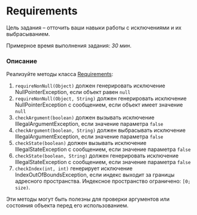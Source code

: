 # Requirements

Цель задания – отточить ваши навыки работы с исключениями и их выбрасыванием. 

Примерное время выполнения задания: _30 мин_. 

### Описание 
Реализуйте методы класса [Requirements](src/main/java/com/epam/training/student_Samvel_Danielyan/requirements/Requirements.java): 
1. `requireNonNull(Object)` должен генерировать исключение NullPointerException, если объект равен `null`
1. `requireNonNull(Object, String)` должен генерировать исключение NullPointerException с сообщением, если объект имеет значение `null`
1. `checkArgument(boolean)` должен вызывать исключение IllegalArgumentException, если значение параметра `false`
1. `checkArgument(boolean, String)` должен выбрасывать исключение IllegalArgumentException, если значение параметра `false`
1. `checkState(boolean)` должен вызывать исключение IllegalStateException с сообщением, если значение параметра `false`
1. `checkState(boolean, String)` должен генерировать исключение IllegalStateException с сообщением, если значение параметра `false`
1. `checkIndex(int, int)` генерирует исключение IndexOutOfBoundsException, если индекс выходит за границы адресного пространства. Индексное пространство ограничено: `[0; size)`.

Эти методы могут быть полезны для проверки аргументов или состояния объекта перед его использованием.  

